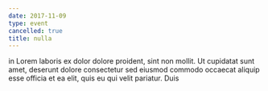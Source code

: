 ```yaml
---
date: 2017-11-09
type: event
cancelled: true
title: nulla
---
```

in Lorem laboris ex dolor dolore proident, sint non mollit. Ut cupidatat sunt amet, deserunt dolore consectetur sed eiusmod commodo occaecat aliquip esse officia et ea elit, quis eu qui velit pariatur. Duis
